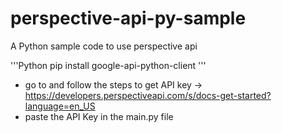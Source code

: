 # perspective-api-py-sample
A Python sample code to use perspective api

'''Python
pip install google-api-python-client 
'''
* go to and follow the steps to get API key -> https://developers.perspectiveapi.com/s/docs-get-started?language=en_US
* paste the API Key in the main.py file
